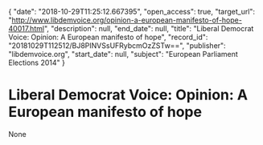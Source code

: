 {
  "date": "2018-10-29T11:25:12.667395", 
  "open_access": true, 
  "target_url": "http://www.libdemvoice.org/opinion-a-european-manifesto-of-hope-40017.html", 
  "description": null, 
  "end_date": null, 
  "title": "Liberal Democrat Voice: Opinion: A European manifesto of hope", 
  "record_id": "20181029T112512/BJ8PINVSsUFRybcmOzZSTw==", 
  "publisher": "libdemvoice.org", 
  "start_date": null, 
  "subject": "European Parliament Elections 2014"
}

# Liberal Democrat Voice: Opinion: A European manifesto of hope

None